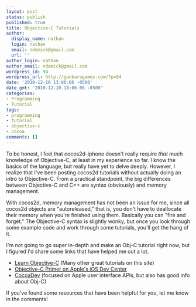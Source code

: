 ```yaml
---
layout: post
status: publish
published: true
title: Objective-C Tutorials
author:
  display_name: nathan
  login: nathan
  email: ndemick@gmail.com
  url: ''
author_login: nathan
author_email: ndemick@gmail.com
wordpress_id: 94
wordpress_url: http://ganbarugames.com/?p=94
date: '2010-12-10 13:06:06 -0500'
date_gmt: '2010-12-10 18:06:06 -0500'
categories:
- Programming
- Tutorial
tags:
- programming
- tutorial
- objective-c
- cocoa
comments: []
---
```

<p>To be honest, I feel that cocos2d-iphone doesn't really require <em>that</em> much knowledge of Objective-C, at least in my experience so far. I know the basics of the language, but really have yet to delve deeply. However, I realize that I've been posting cocos2d tutorials without actually doing an intro to Objective-C. From a practical standpoint, the big differences between Objective-C and C++ are syntax (obviously) and memory management. </p>
<p>With cocos2d, memory management has not been an issue for me, since all cocos2d objects are "autoreleased," that is, you don't have to deallocate their memory when you're finished using them. Basically you can "fire and forget." The Objective-C syntax is slightly wonky, but once you look through some example code and work through some tutorials, you'll get the hang of it.</p>
<p>I'm not going to go super in-depth and make an Obj-C tutorial right now, but I figured I'd share some links that have helped me out a lot.</p>
<ul>
<li><a href="http://cocoadevcentral.com/d/learn_objectivec/" title="Learn Objective-C">Learn Objective-C</a> (Many other great tutorials on this site)</li>
<li><a href="http://developer.apple.com/library/ios/#referencelibrary/GettingStarted/Learning_Objective-C_A_Primer/" title="Objective-C Primer on Apple's iOS Dev Center">Objective-C Primer on Apple's iOS Dev Center</a></li>
<li><a href="http://www.cocoadev.com/" title="CocoaDev">CocoaDev</a> (focused on Apple user interface APIs, but also has good info about Obj-C)</li>
</ul>
<p>If you've found some resources that have been helpful for you, let me know in the comments!</p>
